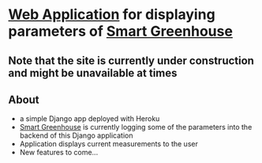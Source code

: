 # [Web Application](http://staginggreenhouse.herokuapp.com/ "Heroku Link")  for displaying parameters of [Smart Greenhouse](https://github.com/case112/smart-greenhouse "Github Link") 

## Note that the site is currently under construction and might be unavailable at times

## About
- a simple Django app deployed with Heroku
- [Smart Greenhouse](https://github.com/case112/smart-greenhouse "Github Link") is currently logging some of the parameters into the backend of this Django application
- Application displays current measurements to the user 
- New features to come...